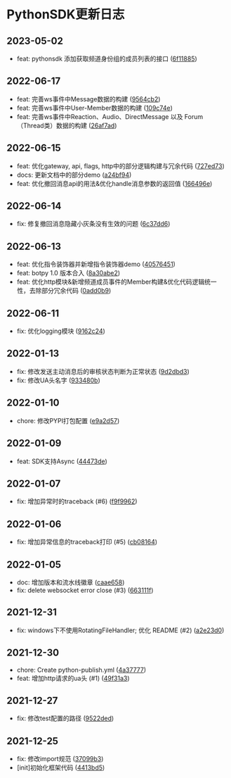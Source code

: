 # PythonSDK更新日志

## 2023-05-02

* feat: pythonsdk 添加获取频道身份组的成员列表的接口 ([6f11885](https://github.com/moian98/bot-docs/commit/6f11885a5b9f282caf96e2803f7a9df2891ea194))

## 2022-06-17

* feat: 完善ws事件中Message数据的构建 ([9564cb2](https://github.com/tencent-connect/botpy/pull/103/commits/9564cb2858833fb8de442123226fe7a46f743fe6))
* feat: 完善ws事件中User-Member数据的构建 ([109c74e](https://github.com/tencent-connect/botpy/pull/103/commits/109c74e8845ee0c91b0237a7bf427e9f4587cf47))
* feat: 完善ws事件中Reaction、Audio、DirectMessage 以及 Forum（Thread类）数据的构建 
 ([26af7ad](https://github.com/tencent-connect/botpy/pull/103/commits/26af7adc5fb193707023f3d6ebdc4f6b36936cff))

## 2022-06-15

* feat: 优化gateway, api, flags, http中的部分逻辑构建与冗余代码 ([727ed73](https://github.com/tencent-connect/botpy/commit/727ed73823a3d4e7a9a5f507edb5a3ff0f9a5222))
* docs: 更新文档中的部分demo ([a24bf94](https://github.com/tencent-connect/botpy/commit/a24bf94557a06cf5cfabeefc81de5376a8578346))
* feat: 优化撤回消息api的用法&优化handle消息参数的返回值 ([166496e](https://github.com/tencent-connect/botpy/commit/166496e8b6615b7797b71b004ec394e1876611cb))

## 2022-06-14

* fix: 修复撤回消息隐藏小灰条没有生效的问题 ([6c37dd6](https://github.com/tencent-connect/botpy/commit/06afb5361b05ac05981b1453453c99b1f10faf87))

## 2022-06-13

* feat: 优化指令装饰器并新增指令装饰器demo ([40576451](https://github.com/ReadSmall/botpy/commit/405764517c32bf55b168bd217934d4d452655fb8))
* feat: botpy 1.0 版本合入 ([8a30abe2](https://github.com/ReadSmall/botpy/commit/8a30abe28fc9daed122c60f517c1fbbd3198c8c0))
* feat: 优化http模块&新增频道成员事件的Member构建&优化代码逻辑统一性，去除部分冗余代码 ([0add0b9](https://github.com/tencent-connect/botpy/commit/0add0b9dd761b12e98f66db91c34e0939c270c60))

## 2022-06-11

* fix: 优化logging模块 ([9162c24](https://github.com/tencent-connect/botpy/commit/9162c2452b71778a15dadbc088b76405e53fd68b))

## 2022-01-13

* fix: 修改发送主动消息后的审核状态判断为正常状态 ([9d2dbd3](https://github.com/tencent-connect/botpy/commit/9d2dbd38fc437f466bb4e3ec66892f035f39847b))
* fix: 修改UA头名字 ([933480b](https://github.com/tencent-connect/botpy/commit/933480b43d9e158e17c3901340536570a148961b))

## 2022-01-10

* chore: 修改PYPI打包配置 ([e9a2d57](https://github.com/tencent-connect/botpy/commit/e9a2d57cf9a4206b6d710dd6bfb02831d8837314))

## 2022-01-09

* feat: SDK支持Async ([44473de](https://github.com/tencent-connect/botpy/commit/44473de17e4ca57d48b3249ce7a03e1c2d1b57b0))

## 2022-01-07

* fix: 增加异常时的traceback (#6) ([f9f9962](https://github.com/tencent-connect/botpy/commit/f9f9962aec479223c411566f35c526403d8f6cdc))

## 2022-01-06

* fix: 增加异常信息的traceback打印 (#5) ([cb08164](https://github.com/tencent-connect/botpy/commit/cb08164982b01e4c92cd5ce5dc97572862c6a923))

## 2022-01-05

* doc: 增加版本和流水线徽章 ([caae658](https://github.com/tencent-connect/botpy/commit/caae65816ff94d00c976b432a59aaa3a8ea53713))
* fix: delete websocket error close (#3) ([663111f](https://github.com/tencent-connect/botpy/commit/663111fb5672224208c674315700109eaf7145dc))

## 2021-12-31

* fix: windows下不使用RotatingFileHandler; 优化 README (#2) ([a2e23d0](https://github.com/tencent-connect/botpy/commit/a2e23d0349d4daefbc51b207236c992db7584d63))

## 2021-12-30

* chore: Create python-publish.yml ([4a37777](https://github.com/tencent-connect/botpy/commit/4a377772309300a60c9d5c74e22d7902d0b70baa))
* feat: 增加http请求的ua头 (#1) ([49f31a3](https://github.com/tencent-connect/botpy/commit/49f31a380762aa0f8d3ddcd4df8e733545c74a31))

## 2021-12-27

* fix: 修改test配置的路径 ([9522ded](https://github.com/tencent-connect/botpy/commit/9522dedfc3524ac73860fccfa7ebc055efec34eb))

## 2021-12-25

* fix: 修改import规范 ([37099b3](https://github.com/tencent-connect/botpy/commit/37099b37fb0047bae2136f1944c6f12ae860ba68))
* [init]初始化框架代码 ([4413bd5](https://github.com/tencent-connect/botpy/commit/4413bd5152da1e51fba0551f86d4560c55afecf8))

